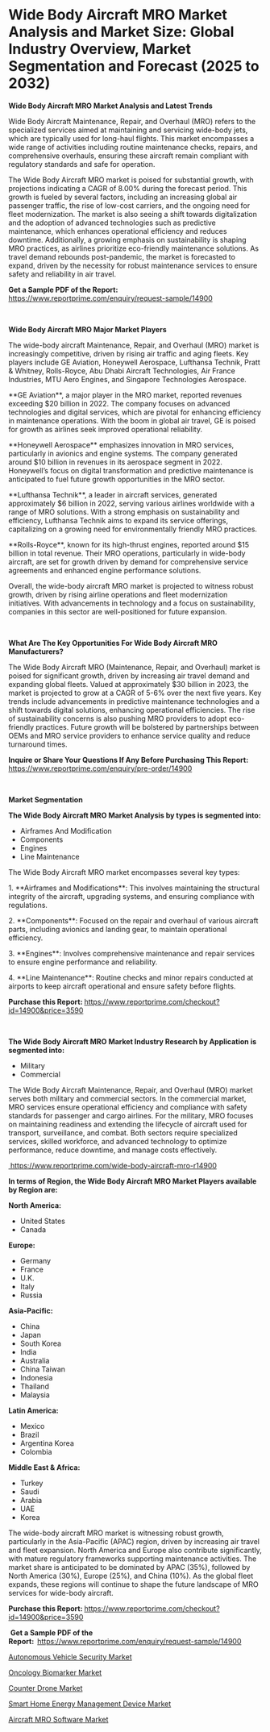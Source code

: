 <p><h1>Wide Body Aircraft MRO Market Analysis and Market Size: Global Industry Overview, Market Segmentation and Forecast (2025 to 2032)</h1></p><p><strong>Wide Body Aircraft MRO Market Analysis and Latest Trends</strong></p>
<p><p>Wide Body Aircraft Maintenance, Repair, and Overhaul (MRO) refers to the specialized services aimed at maintaining and servicing wide-body jets, which are typically used for long-haul flights. This market encompasses a wide range of activities including routine maintenance checks, repairs, and comprehensive overhauls, ensuring these aircraft remain compliant with regulatory standards and safe for operation. </p><p>The Wide Body Aircraft MRO market is poised for substantial growth, with projections indicating a CAGR of 8.00% during the forecast period. This growth is fueled by several factors, including an increasing global air passenger traffic, the rise of low-cost carriers, and the ongoing need for fleet modernization. The market is also seeing a shift towards digitalization and the adoption of advanced technologies such as predictive maintenance, which enhances operational efficiency and reduces downtime. Additionally, a growing emphasis on sustainability is shaping MRO practices, as airlines prioritize eco-friendly maintenance solutions. As travel demand rebounds post-pandemic, the market is forecasted to expand, driven by the necessity for robust maintenance services to ensure safety and reliability in air travel.</p></p>
<p><strong>Get a Sample PDF of the Report:&nbsp;</strong> <a href="https://www.reportprime.com/enquiry/request-sample/14900?utm_campaign=1117&utm_medium=2&utm_source=Github&utm_content=ia&utm_term=20032025&utm_id=wide-body-aircraft-mro">https://www.reportprime.com/enquiry/request-sample/14900</a></p>
<p>&nbsp;</p>
<p><strong>Wide Body Aircraft MRO Major Market Players</strong></p>
<p><p>The wide-body aircraft Maintenance, Repair, and Overhaul (MRO) market is increasingly competitive, driven by rising air traffic and aging fleets. Key players include GE Aviation, Honeywell Aerospace, Lufthansa Technik, Pratt & Whitney, Rolls-Royce, Abu Dhabi Aircraft Technologies, Air France Industries, MTU Aero Engines, and Singapore Technologies Aerospace.</p><p>**GE Aviation**, a major player in the MRO market, reported revenues exceeding $20 billion in 2022. The company focuses on advanced technologies and digital services, which are pivotal for enhancing efficiency in maintenance operations. With the boom in global air travel, GE is poised for growth as airlines seek improved operational reliability.</p><p>**Honeywell Aerospace** emphasizes innovation in MRO services, particularly in avionics and engine systems. The company generated around $10 billion in revenues in its aerospace segment in 2022. Honeywell’s focus on digital transformation and predictive maintenance is anticipated to fuel future growth opportunities in the MRO sector.</p><p>**Lufthansa Technik**, a leader in aircraft services, generated approximately $6 billion in 2022, serving various airlines worldwide with a range of MRO solutions. With a strong emphasis on sustainability and efficiency, Lufthansa Technik aims to expand its service offerings, capitalizing on a growing need for environmentally friendly MRO practices.</p><p>**Rolls-Royce**, known for its high-thrust engines, reported around $15 billion in total revenue. Their MRO operations, particularly in wide-body aircraft, are set for growth driven by demand for comprehensive service agreements and enhanced engine performance solutions.</p><p>Overall, the wide-body aircraft MRO market is projected to witness robust growth, driven by rising airline operations and fleet modernization initiatives. With advancements in technology and a focus on sustainability, companies in this sector are well-positioned for future expansion.</p></p>
<p>&nbsp;</p>
<p><strong>What Are The Key Opportunities For Wide Body Aircraft MRO Manufacturers?</strong></p>
<p><p>The Wide Body Aircraft MRO (Maintenance, Repair, and Overhaul) market is poised for significant growth, driven by increasing air travel demand and expanding global fleets. Valued at approximately $30 billion in 2023, the market is projected to grow at a CAGR of 5-6% over the next five years. Key trends include advancements in predictive maintenance technologies and a shift towards digital solutions, enhancing operational efficiencies. The rise of sustainability concerns is also pushing MRO providers to adopt eco-friendly practices. Future growth will be bolstered by partnerships between OEMs and MRO service providers to enhance service quality and reduce turnaround times.</p></p>
<p><strong>Inquire or Share Your Questions If Any Before Purchasing This Report:</strong> <a href="https://www.reportprime.com/enquiry/pre-order/14900?utm_campaign=1117&utm_medium=2&utm_source=Github&utm_content=ia&utm_term=20032025&utm_id=wide-body-aircraft-mro">https://www.reportprime.com/enquiry/pre-order/14900</a></p>
<p>&nbsp;</p>
<p><strong>Market Segmentation</strong></p>
<p><strong>The Wide Body Aircraft MRO Market Analysis by types is segmented into:</strong></p>
<p><ul><li>Airframes And Modification</li><li>Components</li><li>Engines</li><li>Line Maintenance</li></ul></p>
<p><p>The Wide Body Aircraft MRO market encompasses several key types: </p><p>1. **Airframes and Modifications**: This involves maintaining the structural integrity of the aircraft, upgrading systems, and ensuring compliance with regulations.</p><p>2. **Components**: Focused on the repair and overhaul of various aircraft parts, including avionics and landing gear, to maintain operational efficiency.</p><p>3. **Engines**: Involves comprehensive maintenance and repair services to ensure engine performance and reliability.</p><p>4. **Line Maintenance**: Routine checks and minor repairs conducted at airports to keep aircraft operational and ensure safety before flights.</p></p>
<p><strong>Purchase this Report:&nbsp;</strong><a href="https://www.reportprime.com/checkout?id=14900&price=3590&utm_campaign=1117&utm_medium=2&utm_source=Github&utm_content=ia&utm_term=20032025&utm_id=wide-body-aircraft-mro">https://www.reportprime.com/checkout?id=14900&price=3590</a></p>
<p>&nbsp;</p>
<p><strong>The Wide Body Aircraft MRO Market Industry Research by Application is segmented into:</strong></p>
<p><ul><li>Military</li><li>Commercial</li></ul></p>
<p><p>The Wide Body Aircraft Maintenance, Repair, and Overhaul (MRO) market serves both military and commercial sectors. In the commercial market, MRO services ensure operational efficiency and compliance with safety standards for passenger and cargo airlines. For the military, MRO focuses on maintaining readiness and extending the lifecycle of aircraft used for transport, surveillance, and combat. Both sectors require specialized services, skilled workforce, and advanced technology to optimize performance, reduce downtime, and manage costs effectively.</p></p>
<p><a href="https://www.reportprime.com/wide-body-aircraft-mro-r14900?utm_campaign=1117&utm_medium=2&utm_source=Github&utm_content=ia&utm_term=20032025&utm_id=wide-body-aircraft-mro">&nbsp;https://www.reportprime.com/wide-body-aircraft-mro-r14900</a></p>
<p><strong>In terms of Region, the Wide Body Aircraft MRO Market Players available by Region are:</strong></p>
<p>
    <p> <strong> North America: </strong>
        <ul>
            <li>United States</li>
            <li>Canada</li>
        </ul>
        </p> 
    <p> <strong> Europe: </strong>
        <ul>
            <li>Germany</li>
            <li>France</li>
            <li>U.K.</li>
            <li>Italy</li>
            <li>Russia</li>
        </ul>
        </p> 
    <p> <strong> Asia-Pacific: </strong>
        <ul>
            <li>China</li>
            <li>Japan</li>
            <li>South Korea</li>
            <li>India</li>
            <li>Australia</li>
            <li>China Taiwan</li>
            <li>Indonesia</li>
            <li>Thailand</li>
            <li>Malaysia</li>
        </ul>
        </p> 
    <p> <strong> Latin America: </strong>
        <ul>
            <li>Mexico</li>
            <li>Brazil</li>
            <li>Argentina Korea</li>
            <li>Colombia</li>
        </ul>
        </p> 
    <p> <strong> Middle East & Africa: </strong>
        <ul>
            <li>Turkey</li>
            <li>Saudi</li>
            <li>Arabia</li>
            <li>UAE</li>
            <li>Korea</li>
        </ul>
    </p>
    </p>
<p><p>The wide-body aircraft MRO market is witnessing robust growth, particularly in the Asia-Pacific (APAC) region, driven by increasing air travel and fleet expansion. North America and Europe also contribute significantly, with mature regulatory frameworks supporting maintenance activities. The market share is anticipated to be dominated by APAC (35%), followed by North America (30%), Europe (25%), and China (10%). As the global fleet expands, these regions will continue to shape the future landscape of MRO services for wide-body aircraft.</p></p>
<p><strong>Purchase this Report: </strong><a href="https://www.reportprime.com/checkout?id=14900&price=3590&utm_campaign=1117&utm_medium=2&utm_source=Github&utm_content=ia&utm_term=20032025&utm_id=wide-body-aircraft-mro">https://www.reportprime.com/checkout?id=14900&price=3590</a></p>
<p>&nbsp;<strong>Get a Sample PDF of the Report:&nbsp;&nbsp;</strong><a href="https://www.reportprime.com/enquiry/request-sample/14900?utm_campaign=1117&utm_medium=2&utm_source=Github&utm_content=ia&utm_term=20032025&utm_id=wide-body-aircraft-mro">https://www.reportprime.com/enquiry/request-sample/14900</a></p>
<p><strong></strong></p>
<p><p><a href="https://github.com/hervedeidadw/Market-Research-Report-List-1/blob/main/autonomous-vehicle-security-market.md?utm_campaign=1117&utm_medium=2&utm_source=Github&utm_content=ia&utm_term=20032025&utm_id=wide-body-aircraft-mro">Autonomous Vehicle Security Market</a></p><p><a href="https://github.com/nwogudimouix/Market-Research-Report-List-1/blob/main/oncology-biomarker-market.md?utm_campaign=1117&utm_medium=2&utm_source=Github&utm_content=ia&utm_term=20032025&utm_id=wide-body-aircraft-mro">Oncology Biomarker Market</a></p><p><a href="https://github.com/elceryaneik/Market-Research-Report-List-1/blob/main/counter-drone-market.md?utm_campaign=1117&utm_medium=2&utm_source=Github&utm_content=ia&utm_term=20032025&utm_id=wide-body-aircraft-mro">Counter Drone Market</a></p><p><a href="https://github.com/sukeldrage0g/Market-Research-Report-List-1/blob/main/smart-home-energy-management-device-market.md?utm_campaign=1117&utm_medium=2&utm_source=Github&utm_content=ia&utm_term=20032025&utm_id=wide-body-aircraft-mro">Smart Home Energy Management Device Market</a></p><p><a href="https://github.com/okornevonywx/Market-Research-Report-List-1/blob/main/aircraft-mro-software-market.md?utm_campaign=1117&utm_medium=2&utm_source=Github&utm_content=ia&utm_term=20032025&utm_id=wide-body-aircraft-mro">Aircraft MRO Software Market</a></p></p>